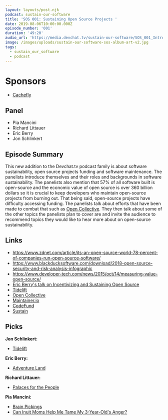```yaml
---
layout: layouts/post.njk
podcast: sustain-our-software
title: 'SOS 001: Sustaining Open Source Projects '
date: 2019-08-06T10:00:00.000Z
episode_number: '001'
duration: '49:20'
audio_url: 'https://media.devchat.tv/sustain-our-software/SOS_001_Introduction.mp3'
image: /images/uploads/sustain-our-software-sos-album-art-v2.jpg
tags:
  - sustain_our_software
  - podcast
---
```

# Sponsors

* [Cachefly](https://www.cachefly.com/)

## Panel

* Pia Mancini
* Richard Littauer
* Eric Berry
* Jon Schlinkert 

## Episode Summary

This new addition to the Devchat.tv podcast family is about software sustainability, open source projects funding  and software maintenance. The panelists introduce themselves and their roles and backgrounds  in software sustainability. The panelists also mention that 57% of all software built is open-source and the economic value of open source is over 360 billion dollars so it is crucial to keep developers who maintain open-source projects from burning out. That being said, open-source projects have difficulty accessing funding. The panelists talk about efforts that have been made to combat that such as [Open Collective](https://opencollective.com/). They then talk about some of the other topics the panelists plan to cover are and invite the audience to recommend topics they would like to hear more about on open-source sustainability.

## Links

* <https://www.zdnet.com/article/its-an-open-source-world-78-percent-of-companies-run-open-source-software/>
* <https://www.blackducksoftware.com/download/2018-open-source-security-and-risk-analysis-infographic>
* <https://www.developer-tech.com/news/2015/oct/14/measuring-value-open-source/>
* [Eric Berry's talk on Incentivizing and Sustaining Open Source](https://www.youtube.com/watch?v=oTiyh47zFps)
* [Tidelift](https://tidelift.com/)
* [Open Collective](https://opencollective.com/)
* [Maintainer.io](https://maintainer.io/)
* [CodeFund](https://codefund.io/)
* [Sustain](https://discourse.sustainoss.org/)

## Picks

**Jon Schlinkert:**

* [Tidelift](https://tidelift.com/)

**Eric Berry:**

* [Adventure Land](https://adventure.land)

**Richard Littauer:**

* [Palaces for the People](https://99percentinvisible.org/episode/palaces-for-the-people/)

**Pia Mancini:**

* [Brain Pickings](https://www.brainpickings.org/figuring/)
* [Can Inuit Moms Help Me Tame My 3-Year-Old's Anger?](https://www.npr.org/sections/goatsandsoda/2019/03/21/702209976/can-inuit-moms-help-me-tame-my-3-year-olds-ange)
